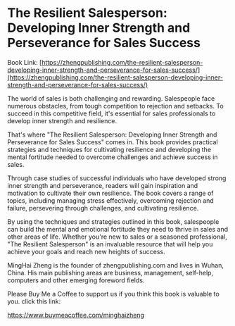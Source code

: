 # The Resilient Salesperson: Developing Inner Strength and Perseverance for Sales Success

Book Link: [https://zhengpublishing.com/the-resilient-salesperson-developing-inner-strength-and-perseverance-for-sales-success/](https://zhengpublishing.com/the-resilient-salesperson-developing-inner-strength-and-perseverance-for-sales-success/)

The world of sales is both challenging and rewarding. Salespeople face numerous obstacles, from tough competition to rejection and setbacks. To succeed in this competitive field, it's essential for sales professionals to develop inner strength and resilience.

That's where "The Resilient Salesperson: Developing Inner Strength and Perseverance for Sales Success" comes in. This book provides practical strategies and techniques for cultivating resilience and developing the mental fortitude needed to overcome challenges and achieve success in sales.

Through case studies of successful individuals who have developed strong inner strength and perseverance, readers will gain inspiration and motivation to cultivate their own resilience. The book covers a range of topics, including managing stress effectively, overcoming rejection and failure, persevering through challenges, and cultivating resilience.

By using the techniques and strategies outlined in this book, salespeople can build the mental and emotional fortitude they need to thrive in sales and other areas of life. Whether you're new to sales or a seasoned professional, "The Resilient Salesperson" is an invaluable resource that will help you achieve your goals and reach new heights of success.

MingHai Zheng is the founder of zhengpublishing.com and lives in Wuhan, China. His main publishing areas are business, management, self-help, computers and other emerging foreword fields.

Please Buy Me a Coffee to support us if you think this book is valuable to you. click this link:

https://www.buymeacoffee.com/minghaizheng
